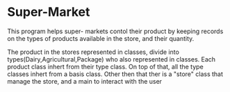 # Super-Market
This program helps super- markets contol their product by keeping records on the types of products available in the store,
and their quantity.

The product in the stores represented in classes, divide into types(Dairy,Agricultural,Package) who also represented in classes.
Each product class inhert from their type class.
On top of that, all the type classes inhert from a basis class.
Other then that ther is a "store" class that manage the store, and a main to interact with the user
